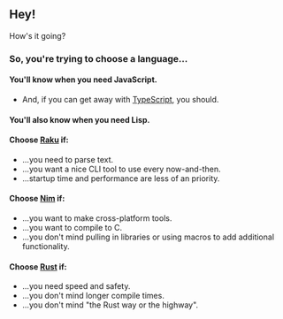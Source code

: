 ## Hey!

How's it going?

### So, you're trying to choose a language...

#### You'll know when you need JavaScript.
* And, if you can get away with [TypeScript](https://www.typescript-lang.org/index.html), you should.

#### You'll also know when you need Lisp.

#### Choose [Raku](https://raku.org) if:
* ...you need to parse text.
* ...you want a nice CLI tool to use every now-and-then.
* ...startup time and performance are less of an priority.

#### Choose [Nim](https://nim-lang.org) if:
* ...you want to make cross-platform tools.
* ...you want to compile to C.
* ...you don't mind pulling in libraries or using macros to add additional functionality.

#### Choose [Rust](http://rust-lang.org) if:
* ...you need speed and safety.
* ...you don't mind longer compile times.
* ...you don't mind "the Rust way or the highway".
